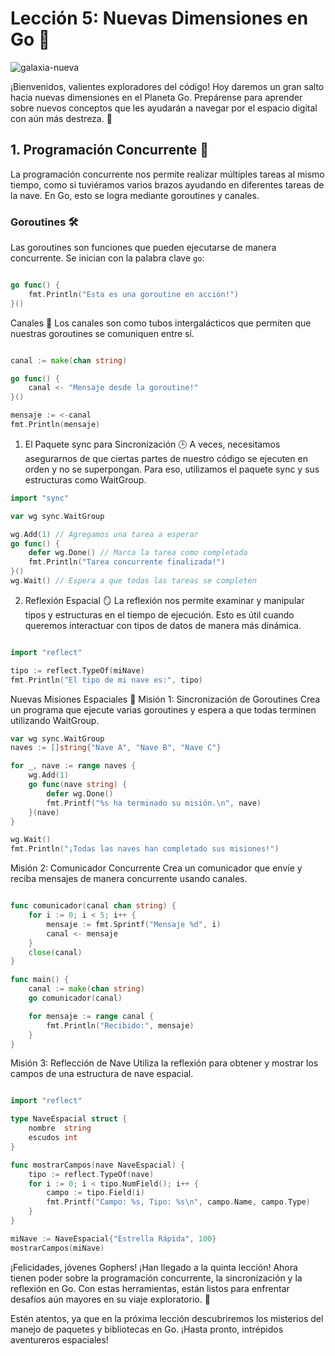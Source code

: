 
# Lección 5: Nuevas Dimensiones en Go 🌠

![galaxia-nueva](https://res.cloudinary.com/dukgkrpft/image/upload/v1729457531/lessons/nueva-galaxia/exploracion-nueva.png)

¡Bienvenidos, valientes exploradores del código! Hoy daremos un gran salto hacia nuevas dimensiones en el Planeta Go. Prepárense para aprender sobre nuevos conceptos que les ayudarán a navegar por el espacio digital con aún más destreza. 🚀

## 1. Programación Concurrente 🚦

La programación concurrente nos permite realizar múltiples tareas al mismo tiempo, como si tuviéramos varios brazos ayudando en diferentes tareas de la nave. En Go, esto se logra mediante goroutines y canales.

### Goroutines 🛠️

Las goroutines son funciones que pueden ejecutarse de manera concurrente. Se inician con la palabra clave `go`:

```go

go func() {
    fmt.Println("Esta es una goroutine en acción!")
}()
```

Canales 🌌
Los canales son como tubos intergalácticos que permiten que nuestras goroutines se comuniquen entre sí.

```go

canal := make(chan string)

go func() {
    canal <- "Mensaje desde la goroutine!"
}()

mensaje := <-canal
fmt.Println(mensaje)
```

1. El Paquete sync para Sincronización 🕒
A veces, necesitamos asegurarnos de que ciertas partes de nuestro código se ejecuten en orden y no se superpongan. Para eso, utilizamos el paquete sync y sus estructuras como WaitGroup.

```go
import "sync"

var wg sync.WaitGroup

wg.Add(1) // Agregamos una tarea a esperar
go func() {
    defer wg.Done() // Marca la tarea como completada
    fmt.Println("Tarea concurrente finalizada!")
}()
wg.Wait() // Espera a que todas las tareas se completen
```

2. Reflexión Espacial 🪞
La reflexión nos permite examinar y manipular tipos y estructuras en el tiempo de ejecución. Esto es útil cuando queremos interactuar con tipos de datos de manera más dinámica.

```go

import "reflect"

tipo := reflect.TypeOf(miNave)
fmt.Println("El tipo de mi nave es:", tipo)
```

Nuevas Misiones Espaciales 🚀
Misión 1: Sincronización de Goroutines
Crea un programa que ejecute varias goroutines y espera a que todas terminen utilizando WaitGroup.

```go
var wg sync.WaitGroup
naves := []string{"Nave A", "Nave B", "Nave C"}

for _, nave := range naves {
    wg.Add(1)
    go func(nave string) {
        defer wg.Done()
        fmt.Printf("%s ha terminado su misión.\n", nave)
    }(nave)
}

wg.Wait()
fmt.Println("¡Todas las naves han completado sus misiones!")
```

Misión 2: Comunicador Concurrente
Crea un comunicador que envíe y reciba mensajes de manera concurrente usando canales.

```go

func comunicador(canal chan string) {
    for i := 0; i < 5; i++ {
        mensaje := fmt.Sprintf("Mensaje %d", i)
        canal <- mensaje
    }
    close(canal)
}

func main() {
    canal := make(chan string)
    go comunicador(canal)

    for mensaje := range canal {
        fmt.Println("Recibido:", mensaje)
    }
}
```

Misión 3: Reflección de Nave
Utiliza la reflexión para obtener y mostrar los campos de una estructura de nave espacial.

```go

import "reflect"

type NaveEspacial struct {
    nombre  string
    escudos int
}

func mostrarCampos(nave NaveEspacial) {
    tipo := reflect.TypeOf(nave)
    for i := 0; i < tipo.NumField(); i++ {
        campo := tipo.Field(i)
        fmt.Printf("Campo: %s, Tipo: %s\n", campo.Name, campo.Type)
    }
}

miNave := NaveEspacial{"Estrella Rápida", 100}
mostrarCampos(miNave)
```

¡Felicidades, jóvenes Gophers!
¡Han llegado a la quinta lección! Ahora tienen poder sobre la programación concurrente, la sincronización y la reflexión en Go. Con estas herramientas, están listos para enfrentar desafíos aún mayores en su viaje exploratorio. 🌌

Estén atentos, ya que en la próxima lección descubriremos los misterios del manejo de paquetes y bibliotecas en Go. ¡Hasta pronto, intrépidos aventureros espaciales!

